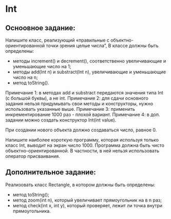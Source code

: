 # Int

## Осноовное задание: ##

Напишите класс, реализующий «правильные с объектно-ориентированной точки зрения целые числа”, В классе должны быть определены:
- методы  increment() и decrement(), соответственно увеличивающие и уменьшающие число на 1;
- методы add(Int n) и substract(Int n), увеличивающие и уменьшающие число на n;
- метод toString().

Примечание 1: в методах add и substract передаются значения типа Int (с большой буквы), а не int.
Примечание 2: для сдачи основного задания нельзя придумывать свои методы и конструкторы, нужно использовать указанные выше.
Примечание 3: применить инкрементирование 1000 раз - плохой вариант.
Примечание 4: в доп. задании можно создать конструктор Int(int value).

При создании нового объекта должно создаваться число, равное 0.

Напишите наиболее короткую программу, которая используя только класс Int, выводит на экран число 1000. Программа должна быть чисто объектно-ориентированной. В частности, в ней нельзя использовать оператор присваивания.

## Дополнительное задание: ##

Реализовать класс Rectangle, в котором должны быть определены:

- метод toString();
- метод zoom(int n), который увеличивает прямоугольник на в n раз;
- метод check(int x, int y), который проверяет, лежит ли точка внутри прямоугольника.
